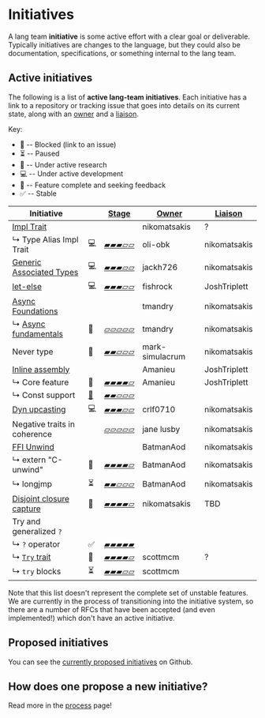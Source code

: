 # Initiatives

A lang team **initiative** is some active effort with a clear goal or deliverable.
Typically initiatives are changes to the language, but they could also be documentation, specifications, or something internal to the lang team.

## Active initiatives

The following is a list of **active lang-team initiatives**. Each initiative has a link to a repository
or tracking issue that goes into details on its current state, along with an [owner] and a [liaison].

Key:

* 🛑 -- Blocked (link to an issue)
* ⏳ -- Paused
* 🔬 -- Under active research
* 💻 -- Under active development
* 🚀 -- Feature complete and seeking feedback
* ✅ -- Stable

| Initiative                   |               | [Stage]   | [Owner]           | [Liaison]      |
| ---------------------------- | ------------- | ------- | --------------- | ------------ |
| [Impl Trait]                 |               |         | nikomatsakis    | ?            |
| ↳ Type Alias Impl Trait      | 💻           | [▰▰▰▱▱] | oli-obk         | nikomatsakis |
| [Generic Associated Types]   | 💻           | [▰▰▰▱▱] | jackh726        | nikomatsakis |
| [let-else][#87335]           | 💻           | [▰▰▰▱▱] | fishrock        | JoshTriplett |
| [Async Foundations]          |               |         | tmandry         | nikomatsakis |
| ↳ [Async fundamentals]       | 🔬           | [▱▱▱▱▱] | tmandry         | nikomatsakis |
| Never type                   | 🔬           | [▰▰▱▱▱] | mark-simulacrum | nikomatsakis |
| [Inline assembly]            |               |         | Amanieu         | JoshTriplett |
| ↳ Core feature               | 🚀           | [▰▰▰▰▱] | Amanieu         | JoshTriplett |
| ↳ Const support              | [🛑][#76001] | [▰▰▱▱▱] |                 |              |
| [Dyn upcasting]              | 💻           | [▰▰▰▱▱] | crlf0710        | nikomatsakis |
| Negative traits in coherence |               | [▱▱▱▱▱] | jane lusby      | nikomatsakis |
| [FFI Unwind]                 |               |         | BatmanAod       | nikomatsakis |
| ↳ extern "C-unwind"          | 🚀           | [▰▰▰▰▱] | BatmanAod       | nikomatsakis |
| ↳ longjmp                    | ⏳             | [▰▰▱▱▱] | BatmanAod       | nikomatsakis |
| [Disjoint closure capture]   | 🚀           | [▰▰▰▰▱] | nikomatsakis    | TBD          |
| Try and generalized `?`      |               |         |                 |              |
| ↳ `?` operator               | ✅            | [▰▰▰▰▰] |                 |              |
| ↳ [`Try` trait][#42327]      | 🚀           | [▰▰▰▰▱] | scottmcm        | ?            |
| ↳ `try` blocks               | ⏳             | [▰▰▰▱▱] | scottmcm        |              |

[▱▱▱▱▱]: ./initiatives/process/stages/proposal.md
[▰▰▱▱▱]: ./initiatives/process/stages/experimental.md
[▰▰▰▱▱]: ./initiatives/process/stages/development.md
[▰▰▰▰▱]: ./initiatives/process/stages/feature_complete.md
[▰▰▰▰▰]: ./initiatives/process/stages/stabilized.md
[Disjoint closure capture]: https://github.com/rust-lang/project-rfc-2229/
[#42327]: https://github.com/rust-lang/rust/issues/42327
[#76001]: https://github.com/rust-lang/rust/issues/76001
[Async Foundations]: https://rust-lang.github.io/wg-async-foundations/
[Async Fundamentals]: https://rust-lang.github.io/async-fundamentals-initiative/
[#72016]: https://github.com/rust-lang/rust/issues/72016
[#87335]: https://github.com/rust-lang/rust/issues/87335
[#34511]: https://github.com/rust-lang/rust/issues/34511
[Impl Trait]: https://github.com/rust-lang/impl-trait-initiative
[Generic Associated Types]: https://github.com/nikomatsakis/generic-associated-types-initiative/
[FFI Unwind]: https://github.com/rust-lang/project-ffi-unwind/
[Inline assembly]: https://github.com/rust-lang/project-inline-asm
[Dyn upcasting]: https://github.com/rust-lang/dyn-upcasting-coercion-initiative
[Stage]: ./initiaives/process/stages.md
[Owner]: ./initiaives/roles/owner.md
[Liaison]: ./initiaives/roles/liaison.md

Note that this list doesn't represent the complete set of unstable features. We are currently in the process of transitioning into
the initiative system, so there are a number of RFCs that have been accepted (and even implemented!) which don't
have an active initiative.

## Proposed initiatives

You can see the [currently proposed initiatives] on Github.

[currently proposed initiatives]: https://github.com/rust-lang/lang-team/issues?q=is%3Aissue+is%3Aopen+label%3Amajor-change

## How does one propose a new initiative?

Read more in the [process](./initiatives/process.md) page!
